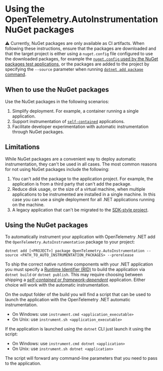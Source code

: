 # Using the OpenTelemetry.AutoInstrumentation NuGet packages

⚠️ Currently, NuGet packages are only available as CI artifacts.
When following these instructions, ensure that the packages are downloaded
and that the target project is either using a `nuget.config` file configured to use
the downloaded packages, for example the
[`nuget.config` used by the NuGet packages test applications](../../test/test-applications/nuget-packages/nuget.config),
or the packages are added to the project by specifying the `--source` parameter
when running [`dotnet add package` command](https://learn.microsoft.com/en-us/dotnet/core/tools/dotnet-add-package).

## When to use the NuGet packages

Use the NuGet packages in the following scenarios:

1. Simplify deployment. For example, a container running a single application.
1. Support instrumentation of [`self-contained`](https://learn.microsoft.com/en-us/dotnet/core/deploying/#publish-self-contained)
  applications.
1. Facilitate developer experimentation with automatic instrumentation through NuGet packages.

## Limitations

While NuGet packages are a convenient way to deploy automatic
instrumentation, they can't be used in all cases. The most common 
reasons for not using NuGet packages include the following:

1. You can't add the package to the application project. For example,
the application is from a third party that can't add the package.
1. Reduce disk usage, or the size of a virtual machine, when multiple applications
to be instrumented are installed in a single machine. In this case you can use 
a single deployment for all .NET applications running on the machine.
1. A legacy application that can't be migrated to the [SDK-style project](https://learn.microsoft.com/en-us/nuget/resources/check-project-format#check-the-project-format).

## Using the NuGet packages

To automatically instrument your application with OpenTelemetry .NET add
the `OpenTelemetry.AutoInstrumentation` package to your project:

```terminal
dotnet add [<PROJECT>] package OpenTelemetry.AutoInstrumentation --source <PATH_TO_AUTO_INSTRUMENTATION_PACKAGES> --prerelease
```

To ship the correct native runtime components with your .NET application you
must specify a [Runtime Identifier (RID)](https://learn.microsoft.com/en-us/dotnet/core/rid-catalog)
to build the application via `dotnet build` or `dotnet publish`. This may
require choosing between shipping a
[_self-contained_ or _framework-dependent_](https://learn.microsoft.com/en-us/dotnet/core/deploying/)
application. Either choice will work with the automatic instrumentation.

On the output folder of the build you will find a script that can be used to launch
the application with the OpenTelemetry .NET automatic instrumentation.

- On Windows: use `instrument.cmd <application_executable>`
- On Unix: use `instrument.sh <application_executable>`

If the application is launched using the `dotnet` CLI just launch it using the script:

- On Windows: use `instrument.cmd dotnet <application>`
- On Unix: use `instrument.sh dotnet <application>`

The script will forward any command-line parameters that you need to pass to the
application.
